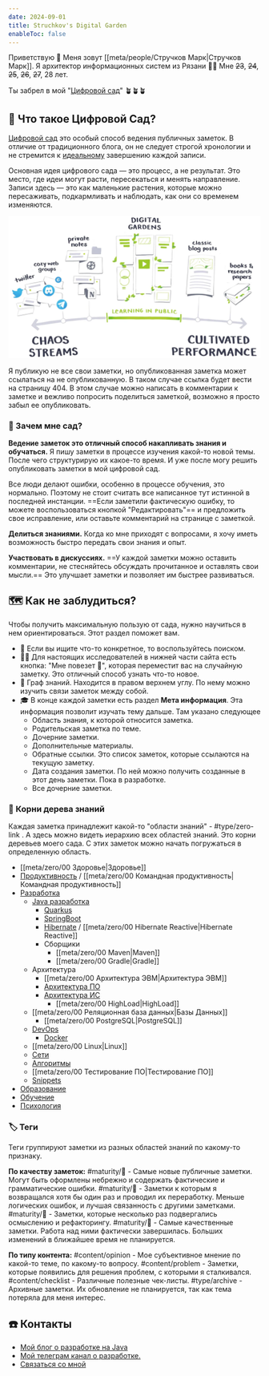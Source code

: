 ```yaml
---
date: 2024-09-01
title: Struchkov's Digital Garden
enableToc: false
---
```

Приветствую 👋
Меня зовут [[meta/people/Стручков Марк|Стручков Марк]]. Я архитектор информационных систем из Рязани 👀🍄
Мне ~~23~~, ~~24~~, ~~25~~, ~~26~~, ~~27~~, 28 лет.

Ты забрел в мой "[Цифровой сад](education/Цифровой%20сад.md)" 🪴🪴🪴
## 🍃 Что такое Цифровой Сад?
[Цифровой сад](education/Цифровой%20сад.md) это особый способ ведения публичных заметок. В отличие от традиционного блога, он не следует строгой хронологии и не стремится к [идеальному](psychology/Перфекционизм.md) завершению каждой записи.

Основная идея цифрового сада — это процесс, а не результат. Это место, где идеи могут расти, пересекаться и менять направление. Записи здесь — это как маленькие растения, которые можно пересаживать, подкармливать и наблюдать, как они со временем изменяются.

![digital-garden](meta/files/images/digital-garden.png)

Я публикую не все свои заметки, но опубликованная заметка может ссылаться на не опубликованную. В таком случае ссылка будет вести на страницу 404. В этом случае можно написать в комментарии к заметке и вежливо попросить поделиться заметкой, возможно я просто забыл ее опубликовать.
### 🤔 Зачем мне сад?
**Ведение заметок это отличный способ накапливать знания и обучаться.** Я пишу заметки в процессе изучения какой-то новой темы. После чего структурирую их какое-то время. И уже после могу решить опубликовать заметки в мой цифровой сад.

Все люди делают ошибки, особенно в процессе обучения, это нормально. Поэтому не стоит считать все написанное тут истинной в последней инстанции. ==Если заметили фактическую ошибку, то можете воспользоваться кнопкой "Редактировать"== и предложить свое исправление, или оставьте комментарий на странице с заметкой.

**Делиться знаниями.** Когда ко мне приходят с вопросами, я хочу иметь возможность быстро передать свои знания и опыт.

**Участвовать в дискуссиях.** ==У каждой заметки можно оставить комментарии, не стесняйтесь обсуждать прочитанное и оставлять свои мысли.== Это улучшает заметки и позволяет им быстрее развиваться.
## 🗺 Как не заблудиться?
Чтобы получить максимальную пользую от сада, нужно научиться в нем ориентироваться. Этот раздел поможет вам.

- 🔎 Если вы ищите что-то конкретное, то воспользуйтесь поиском.
- 🧑‍🔬 Для настоящих исследователей в нижней части сайта есть кнопка: "<a id="random-page-button">Мне повезет 🎲</a>", которая переместит вас на случайную заметку. Это отличный способ узнать что-то новое.
- 🔗 Граф знаний. Находится в правом верхнем углу. По нему можно изучить связи заметок между собой.
- 🎓 В конце каждой заметки есть раздел **Мета информация**. Эта информация позволит изучать тему дальше. Там указано следующее
	- Область знания, к которой относится заметка.
	- Родительская заметка по теме.
	- Дочерние заметки.
	- Дополнительные материалы.
	- Обратные ссылки. Это список заметок, которые ссылаются на текущую заметку.
	- Дата создания заметки. По ней можно получить созданные в этот день заметки. Пока в разработке.
	- Все дочерние заметки.
### 🌳 Корни дерева знаний
Каждая заметка принадлежит какой-то "области знаний" - #type/zero-link . А здесь можно видеть иерархию всех областей знаний. Это корни деревьев моего сада. С этих заметок можно начать погружаться в определенную область.

- [[meta/zero/00 Здоровье|Здоровье]]
- [Продуктивность](meta/zero/00%20Продуктивность.md) / [[meta/zero/00 Командная продуктивность|Командная продуктивность]]
- [Разработка](meta/zero/00%20Разработка.md)
	- [Java разработка](meta/zero/00%20Java%20разработка.md)
		- [Quarkus](meta/zero/00%20Quarkus.md)
		- [SpringBoot](meta/zero/00%20SpringBoot.md)
		- [Hibernate](meta/zero/00%20Hibernate.md) / [[meta/zero/00 Hibernate Reactive|Hibernate Reactive]]
		- Сборщики
			- [[meta/zero/00 Maven|Maven]]
			- [[meta/zero/00 Gradle|Gradle]]
	- Архитектура
		- [[meta/zero/00 Архитектура ЭВМ|Архитектура ЭВМ]]
		- [Архитектура ПО](meta/zero/00%20Архитектура%20ПО.md)
		- [Архитектура ИС](meta/zero/00%20Архитектура%20ИС.md)
			- [[meta/zero/00 HighLoad|HighLoad]]
	- [[meta/zero/00 Реляционная база данных|Базы Данных]]
		- [[meta/zero/00 PostgreSQL|PostgreSQL]]
	- [DevOps](meta/zero/00%20DevOps.md)
		- [Docker](meta/zero/00%20Docker.md)
	- [[meta/zero/00 Linux|Linux]]
	- [Сети](meta/zero/00%20Сети.md)
	- [Алгоритмы](meta/zero/00%20Алгоритм.md)
	- [[meta/zero/00 Тестирование ПО|Тестирование ПО]]
	- [Snippets](meta/zero/00%20Snippets.md)
- [Образование](meta/zero/00%20Образование.md)
- [Обучение](meta/zero/00%20Обучение.md)
- [Психология](meta/zero/00%20Психология.md)
### 🏷 Теги
Теги группируют заметки из разных областей знаний по какому-то признаку.

**По качеству заметок:**
#maturity/🌱 - Самые новые публичные заметки. Могут быть оформлены небрежно и содержать фактические и грамматические ошибки.
#maturity/🌿  - Заметки к которым я возвращался хотя бы один раз и проводил их переработку. Меньше логических ошибок, и лучшая связанность с другими заметками.
#maturity/🌾 -  Заметки, которые несколько раз подвергались осмыслению и рефакторингу.
#maturity/🌳 - Самые качественные заметки. Работа над ними фактически завершилась. Больших изменений в ближайшее время не планируется.

**По типу контента:**
#content/opinion - Мое субъективное мнение по какой-то теме, по какому-то вопросу.
#content/problem - Заметки, которые появились для решения проблем, с которыми я сталкивался.
#content/checklist - Различные полезные чек-листы.
#type/archive - Архивные заметки. Их обновление не планируется, так как тема потеряла для меня интерес.

## ☎️ Контакты
- [Мой блог о разработке на Java](https://struchkov.dev)
- [Мой телеграм канал о разработке.](https://t.me/@struchkov_dev)
- [Связаться со мной](https://mark.struchkov.dev)